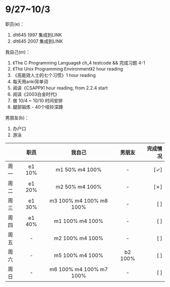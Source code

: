 # 9/27~10/3


职员(e)：
1. dlt645 1997 集成到LINK 
2. dlt645 2007 集成到LINK 

我自己(m)：
1. 《The C Programming Language》 ch_4 testcode && 完成习题 4-1
2. 《The Unix Programming Environment》2 hour reading
3. 《高能效人士的七个习惯》1 hour reading
4. 每天用anki背单词
5. 阅读《CSAPP》1 hour reading, from 2.2.4 start
6. 阅读《2003白金时代》
7. 做 10/4 ~ 10/10 时间安排
8. 腿部锻炼 - 40个哑铃深蹲

男朋友(b)：
1. 办户口
2. 游泳

|      | 职员    | 我自己                  | 男朋友  | 完成情况 |
| :--  | :--:    | :--:                    | :-----: |  ------: |
| 周一 | e1 10%  | m1 50%  m4 100%         | -       |  [✓]     |
| 周二 | e1 20%  | m2 50%  m4 100%         | -       |  [✗]     |  屁股周围痛，坐着不舒服。休息一下。
| 周三 | e1 30%  | m3 100% m4 100% m8 100% | -       |  [ ]     |
| 周四 | e1 40%  | m1 100% m4 100%         | -       |  [ ]     |
| 周五 |  -      | m2 100% m4 100%         | -       |  [ ]     |
| 周六 |  -      | m5 100% m4 100%         | b2 100% |  [ ]     |
| 周日 |  -      | m6 100% m4 100% m7 100% | -       |  [ ]     |

